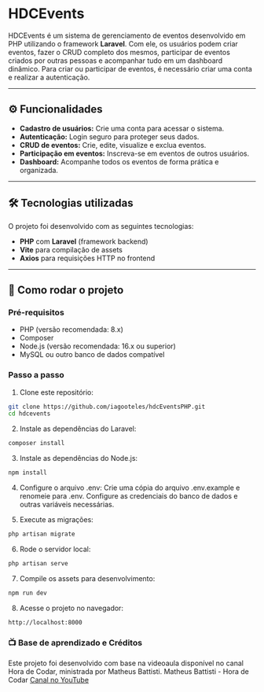 # HDCEvents

HDCEvents é um sistema de gerenciamento de eventos desenvolvido em PHP utilizando o framework **Laravel**. Com ele, os usuários podem criar eventos, fazer o CRUD completo dos mesmos, participar de eventos criados por outras pessoas e acompanhar tudo em um dashboard dinâmico. Para criar ou participar de eventos, é necessário criar uma conta e realizar a autenticação.

---

## ⚙️ Funcionalidades

- **Cadastro de usuários:** Crie uma conta para acessar o sistema.
- **Autenticação:** Login seguro para proteger seus dados.
- **CRUD de eventos:** Crie, edite, visualize e exclua eventos.
- **Participação em eventos:** Inscreva-se em eventos de outros usuários.
- **Dashboard:** Acompanhe todos os eventos de forma prática e organizada.

---

## 🛠️ Tecnologias utilizadas

O projeto foi desenvolvido com as seguintes tecnologias:

- **PHP** com **Laravel** (framework backend)
- **Vite** para compilação de assets
- **Axios** para requisições HTTP no frontend

---

## 📂 Como rodar o projeto

### Pré-requisitos

- PHP (versão recomendada: 8.x)
- Composer
- Node.js (versão recomendada: 16.x ou superior)
- MySQL ou outro banco de dados compatível

### Passo a passo

1. Clone este repositório:
```bash
git clone https://github.com/iagooteles/hdcEventsPHP.git
cd hdcevents
```

2. Instale as dependências do Laravel:
```bash
composer install
```

3. Instale as dependências do Node.js:
```bash
npm install
```

4. Configure o arquivo .env:
Crie uma cópia do arquivo .env.example e renomeie para .env.
Configure as credenciais do banco de dados e outras variáveis necessárias.

5. Execute as migrações:
```bash
php artisan migrate
```

6. Rode o servidor local:
```bash
php artisan serve
```

7. Compile os assets para desenvolvimento:
```bash
npm run dev
```

8. Acesse o projeto no navegador:
```bash
http://localhost:8000
```

### 📺 Base de aprendizado e Créditos
Este projeto foi desenvolvido com base na videoaula disponível no canal Hora de Codar, ministrada por Matheus Battisti.
Matheus Battisti - Hora de Codar
[Canal no YouTube](https://www.youtube.com/watch?v=qH7rsZBENJo&list=PLnDvRpP8BnewYKI1n2chQrrR4EYiJKbUG)
